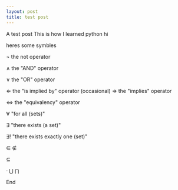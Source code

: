 ```yaml
---
layout: post
title: test post
---
```


A test post
This is how I learned python
hi

heres some symbles


¬ the not operator

∧ the "AND" operator

∨ the "OR" operator

⇐ the "is implied by" operator (occasional)
⇒ the "implies"  operator

⇔ the "equivalency" operator

∀ "for all (sets)"

∃ "there exists (a set)"

∃! "there exists exactly one (set)"

∈
∉

⊆


·
⋃
⋂

End
